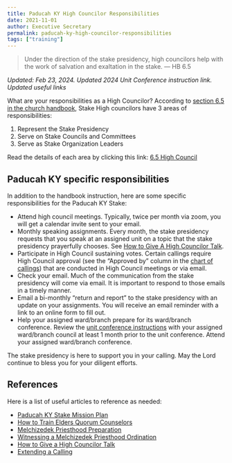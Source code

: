 ```yaml
---
title: Paducah KY High Councilor Responsibilities
date: 2021-11-01
author: Executive Secretary
permalink: paducah-ky-high-councilor-responsibilities
tags: ["training"]
---
```


> Under the direction of the stake presidency, high councilors help with the work of salvation and exaltation in the stake. — HB 6.5

*Updated: Feb 23, 2024. Updated 2024 Unit Conference instruction link. Updated useful links*

What are your responsibilities as a High Councilor? According to [section 6.5 in the church handbook](https://www.churchofjesuschrist.org/study/manual/general-handbook/6-stake-leadership?lang=eng#title_number19), Stake High councilors have 3 areas of responsibilities:

1. Represent the Stake Presidency
2. Serve on Stake Councils and Committees
3. Serve as Stake Organization Leaders

Read the details of each area by clicking this link: [6.5 High Council](https://www.churchofjesuschrist.org/study/manual/general-handbook/6-stake-leadership?lang=eng#title_number19)

## Paducah KY specific responsibilities
In addition to the handbook instruction, here are some specific responsibilities for the Paducah KY Stake:

- Attend high council meetings. Typically, twice per month via zoom, you will get a calendar invite sent to your email.
- Monthly speaking assignments. Every month, the stake presidency requests that you speak at an assigned unit on a topic that the stake presidency prayerfully chooses. See [How to Give A High Councilor Talk](how-to-give-a-high-councilor-talk).
- Participate in High Council sustaining votes. Certain callings require High Council approval (see the “Approved by” column in the [chart of callings](https://www.churchofjesuschrist.org/study/manual/general-handbook/30-callings-in-the-church?lang=eng#title_number114)) that are conducted in High Council meetings or via email.
- Check your email. Much of the communication from the stake presidency will come via email. It is important to respond to those emails in a timely manner.
- Email a bi-monthly “return and report” to the stake presidency with an update on your assignments. You will receive an email reminder with a link to an online form to fill out.
- Help your assigned ward/branch prepare for its ward/branch conference. Review the [unit conference instructions](https://drive.google.com/file/d/1uvzgoQIaraHNgozllLLimfkrPRJKv_9P/view?usp=drive_link) with your assigned ward/branch council at least 1 month prior to the unit conference. Attend your assigned ward/branch conference.

The stake presidency is here to support you in your calling. May the Lord continue to bless you for your diligent efforts.

## References
Here is a list of useful articles to reference as needed:

- [Paducah KY Stake Mission Plan](paducah-ky-stake-mission-plan)
- [How to Train Elders Quorum Counselors](how-to-train-elders-quorum-counselors)
- [Melchizedek Priesthood Preparation](melchizedek-priesthood-preparation)
- [Witnessing a Melchizedek Priesthood Ordination](witnessing-a-melchizedek-priesthood-ordination)
- [How to Give a High Councilor Talk](how-to-give-a-high-councilor-talk)
- [Extending a Calling](extending-a-calling)